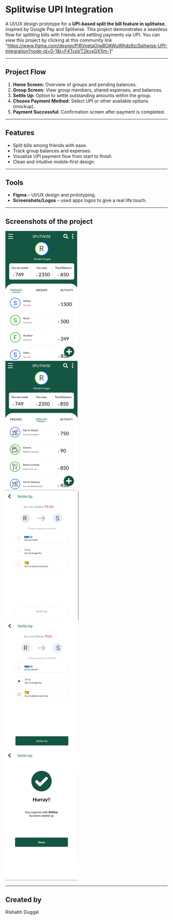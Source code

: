 # Splitwise UPI Integration

A UI/UX design prototype for a **UPI-based split the bill feature in splitwise**, inspired by Google Pay and Splitwise. This project demonstrates a seamless flow for splitting bills with friends and settling payments via UPI.
You can view this project by clicking at this community link "https://www.figma.com/design/PiRVnetaOjwBOAWuWhdz8z/Spltwise-UPI-Integration?node-id=0-1&t=F4TcpVT2kvxGX1Im-1"

---

## Project Flow
1. **Home Screen:** Overview of groups and pending balances.  
2. **Group Screen:** View group members, shared expenses, and balances.  
3. **Settle Up:** Option to settle outstanding amounts within the group.  
4. **Choose Payment Method:** Select UPI or other available options (mockup).  
5. **Payment Successful:** Confirmation screen after payment is completed.

---

## Features
- Split bills among friends with ease.  
- Track group balances and expenses.  
- Visualize UPI payment flow from start to finish.  
- Clean and intuitive mobile-first design.

---

## Tools
- **Figma** – UI/UX design and prototyping.  
- **Screenshots/Logos** – used apps logos to give a real life touch.

---

## Screenshots of the project
![Home Screen](images/Home%20screen.png)  
![Group Screen](images/Group.png)  
![Settle Up](images/Settle%20up.png)  
![Payment Method](images/Payment%20method.png)  
![Payment Successful](images/Successful.png)

---

## Created by
Rishabh Duggal
